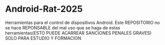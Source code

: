 # Android-Rat-2025
Herramientas para el control de dispositivos Android.
Este REPOSITORIO no se hace REPONSABLE del mal uso que se haga de estas herramientas(ESTO PUEDE ACARREAR SANCIONES PENALES GRAVES)
SOLO PARA ESTUDIO Y FORMACION

